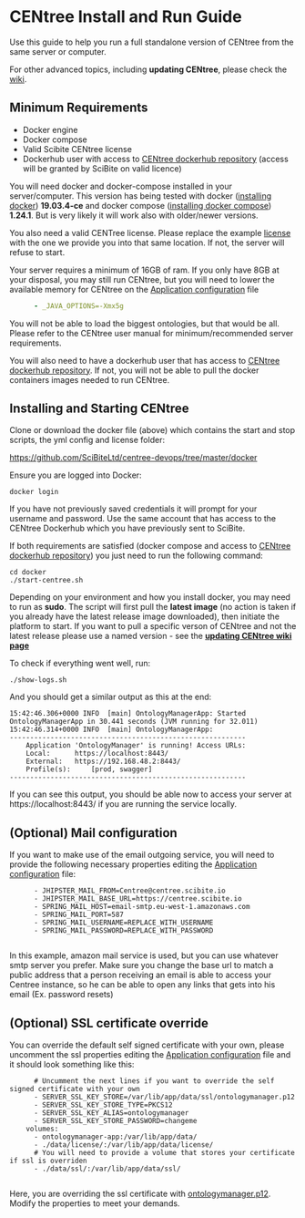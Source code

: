 # CENtree Install and Run Guide
Use this guide to help you run a full standalone version of CENtree from the same server or computer.

For other advanced topics, including **updating CENtree**, please check the [wiki](https://github.com/SciBiteLtd/centree-devops/wiki).

## Minimum Requirements

* Docker engine
* Docker compose
* Valid Scibite CENtree license
* Dockerhub user with access to [CENtree dockerhub repository] (access will be granted by SciBite on valid licence)

You will need docker and docker-compose installed in your server/computer. This version has being
tested with docker ([installing docker]) **19.03.4-ce** 
and docker compose ([installing docker compose]) **1.24.1**. But is very likely it will work 
also with older/newer versions.

You also need a valid CENTree license. Please replace the example [license](docker/data/license/centree_licence.xml.sample)
with the one we provide you into that same location. If not, the server will refuse to start.

Your server requires a minimum of 16GB of ram. If you only have 8GB at your disposal, you may
still run CENtree, but you will need to lower the available memory for CENtree on the 
[Application configuration] file

```yaml
      - _JAVA_OPTIONS=-Xmx5g
```

You will not be able to load the biggest ontologies, but that would be all. Please refer to the CENtree user manual for minimum/recommended server requirements.

You will also need to have a dockerhub user that has access to 
[CENtree dockerhub repository]. If not, you will not be able to pull the docker containers 
images needed to run CENtree.

## Installing and Starting CENtree

Clone or download the docker file (above) which contains the start and stop scripts, the yml config and license folder:

https://github.com/SciBiteLtd/centree-devops/tree/master/docker



Ensure you are logged into Docker:

```
docker login
```

If you have not previously saved credentials it will prompt for your username and password. Use the same account that has access to the CENtree Dockerhub which you have previously sent to SciBite.

If both requirements are satisfied (docker compose and access to 
[CENtree dockerhub repository]) you just need to run the following command: 

```
cd docker
./start-centree.sh
```

Depending on your environment and how you install docker, you may need to run as **sudo**. The script will first pull the **latest image** (no action is taken if you already have the latest release image downloaded), then initiate the platform to start. If you want to pull a specific verson of CENtree and not the latest release please use a named version - see the **[updating CENtree wiki page](https://github.com/SciBiteLtd/centree-devops/wiki/Updating-CENtree)** 

To check if everything went well, run:

```
./show-logs.sh
```

And you should get a similar output as this at the end:

```
15:42:46.306+0000 INFO  [main] OntologyManagerApp: Started OntologyManagerApp in 30.441 seconds (JVM running for 32.011)
15:42:46.314+0000 INFO  [main] OntologyManagerApp: 
----------------------------------------------------------
	Application 'OntologyManager' is running! Access URLs:
	Local: 		https://localhost:8443/
	External: 	https://192.168.48.2:8443/
	Profile(s): 	[prod, swagger]
----------------------------------------------------------

```

If you can see this output, you should be able now to access your server at https://localhost:8443/ 
if you are running the service locally.

## (Optional) Mail configuration
If you want to make use of the email outgoing service, you will need to provide the following necessary properties editing
the [Application configuration] file:

```
      - JHIPSTER_MAIL_FROM=Centree@centree.scibite.io 
      - JHIPSTER_MAIL_BASE_URL=https://centree.scibite.io
      - SPRING_MAIL_HOST=email-smtp.eu-west-1.amazonaws.com
      - SPRING_MAIL_PORT=587
      - SPRING_MAIL_USERNAME=REPLACE_WITH_USERNAME
      - SPRING_MAIL_PASSWORD=REPLACE_WITH_PASSWORD
      
```
In this example, amazon mail service is used, but you can use whatever smtp server you prefer.
Make sure you change the base url to match a public address that a person receiving an email is able to access your Centree
instance, so he can be able to open any links that gets into his email (Ex. password resets)

## (Optional) SSL certificate override 
You can override the default self signed certificate with your own, please uncomment the ssl properties editing
the [Application configuration] file and it should look something like this:

```
      # Uncumment the next lines if you want to override the self signed certificate with your own
      - SERVER_SSL_KEY_STORE=/var/lib/app/data/ssl/ontologymanager.p12
      - SERVER_SSL_KEY_STORE_TYPE=PKCS12
      - SERVER_SSL_KEY_ALIAS=ontologymanager
      - SERVER_SSL_KEY_STORE_PASSWORD=changeme
    volumes:
      - ontologymanager-app:/var/lib/app/data/
      - ./data/license/:/var/lib/app/data/license/
      # You will need to provide a volume that stores your certificate if ssl is overriden
      - ./data/ssl/:/var/lib/app/data/ssl/
      
```

Here, you are overriding the ssl certificate with [ontologymanager.p12](docker/data/ssl/ontologymanager.p12).
Modify the properties to meet your demands.


[installing docker]: https://docs.docker.com/install/
[installing docker compose]: https://docs.docker.com/compose/install/
[CENtree dockerhub repository]: https://hub.docker.com/repository/docker/scibite/omp
[Application configuration]: docker/app.yml
